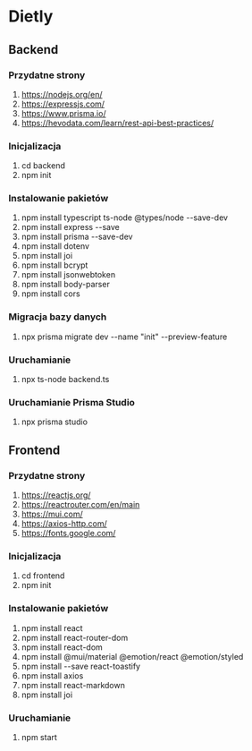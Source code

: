 # Dietly

## Backend

### Przydatne strony
1. https://nodejs.org/en/
2. https://expressjs.com/
3. https://www.prisma.io/
4. https://hevodata.com/learn/rest-api-best-practices/

### Inicjalizacja
1. cd backend
2. npm init

### Instalowanie pakietów
1. npm install typescript ts-node @types/node --save-dev
2. npm install express --save
3. npm install prisma --save-dev
4. npm install dotenv
5. npm install joi
6. npm install bcrypt 
7. npm install jsonwebtoken
8. npm install body-parser
9. npm install cors

### Migracja bazy danych
1. npx prisma migrate dev --name "init" --preview-feature

### Uruchamianie
1. npx ts-node backend.ts

### Uruchamianie Prisma Studio
1. npx prisma studio


## Frontend

### Przydatne strony
1. https://reactjs.org/
2. https://reactrouter.com/en/main
3. https://mui.com/
4. https://axios-http.com/
5. https://fonts.google.com/

### Inicjalizacja
1. cd frontend
2. npm init

### Instalowanie pakietów
1. npm install react
2. npm install react-router-dom
3. npm install react-dom
4. npm install @mui/material @emotion/react @emotion/styled
5. npm install --save react-toastify
6. npm install axios
7. npm install react-markdown
8. npm install joi

### Uruchamianie
1. npm start